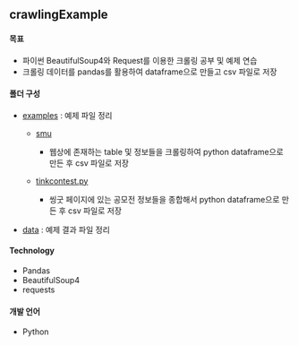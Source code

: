 ## crawlingExample



#### 목표

- 파이썬 BeautifulSoup4와 Request를 이용한 크롤링 공부 및 예제 연습
- 크롤링 데이터를 pandas를 활용하여 dataframe으로 만들고 csv 파일로 저장



#### 폴더 구성

- [examples](examples) : 예제 파일 정리

  - [smu](examples/smu)
    - 웹상에 존재하는 table 및 정보들을 크롤링하여 python dataframe으로 만든 후 csv 파일로 저장

  - [tinkcontest.py](examples/tinkcontest.py)
    - 씽굿 페이지에 있는 공모전 정보들을 종합해서 python dataframe으로 만든 후 csv 파일로 저장

- [data](data) : 예제 결과 파일 정리



#### Technology

- Pandas
- BeautifulSoup4
- requests



#### 개발 언어

- Python
